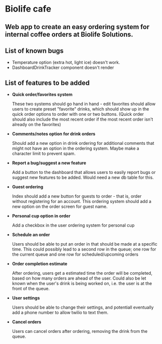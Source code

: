 # Biolife cafe
Web app to create an easy ordering system for internal coffee orders at Biolife Solutions.
---

## List of known bugs
- Temperature option (extra hot, light ice) doesn't work.
- DashboardDrinkTracker component doesn't render

## List of features to be added
- **Quick order/favorites system**
  
  These two systems should go hand in hand - edit favorites should allow users to create preset "favorite" drinks, which should show up in the quick order options to order with one or two buttons. (Quick order should also include the most recent order if the most recent order isn't already on the favorites)

- **Comments/notes option for drink orders**
  
  Should add a new option in drink ordering for additional comments that might not have an option in the ordering system. Maybe make a character limit to prevent spam.

- **Report a bug/suggest a new feature**
  
  Add a button to the dashboard that allows users to easily report bugs or suggest new features to be added. Would need a new db table for this.

- **Guest ordering**
  
  Index should add a new button for guests to order - that is, order without registering for an account. This ordering system should add a new option on the order screen for guest name.

- **Personal cup option in order**

  Add a checkbox in the user ordering system for personal cup

- **Schedule an order**

  Users should be able to put an order in that should be made at a specific time. This could possibly lead to a second row in the queue; one row for the current queue and one row for scheduled/upcoming orders

- **Order completion estimate**

  After ordering, users get a estimated time the order will be completed, based on how many orders are ahead of the user. Could also be let known when the user's drink is being worked on, i.e. the user is at the front of the queue.

- **User settings**

  Users should be able to change their settings, and potentiall eventually add a phone number to allow twilio to text them.

- **Cancel orders**

  Users can cancel orders after ordering, removing the drink from the queue.